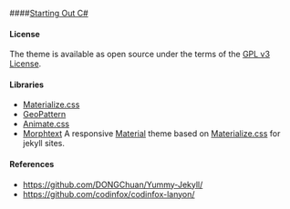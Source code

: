 
####[Starting Out C#](https://vikramnr.github.io/csharp)

#### License

The theme is available as open source under the terms of the [GPL v3 License](https://www.gnu.org/licenses/gpl-3.0.en.html).

#### Libraries
* [Materialize.css](http://materializecss.com/)
* [GeoPattern](https://github.com/btmills/geopattern/)
* [Animate.css](https://daneden.github.io/animate.css/)
* [Morphtext](http://morphext.fyianlai.com/)
A responsive [Material](https://material.io/) theme based on [Materialize.css](http://materializecss.com/) for jekyll sites.

#### References
* https://github.com/DONGChuan/Yummy-Jekyll/
* https://github.com/codinfox/codinfox-lanyon/
